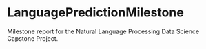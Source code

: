# LanguagePredictionMilestone
Milestone report for the Natural Language Processing Data Science Capstone Project.
